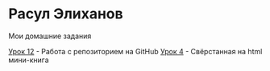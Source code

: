 # Расул Элиханов
Мои домашние задания

[Урок 12](https://rasulelh.github.io/lesson_12/ "Моя готовая домашка") - Работа с репозиторием на GitHub
[Урок 4](https://rasulelh.github.io/lesson_4/ "Знакомство с основами HTML") - Свёрстанная на html мини-книга
